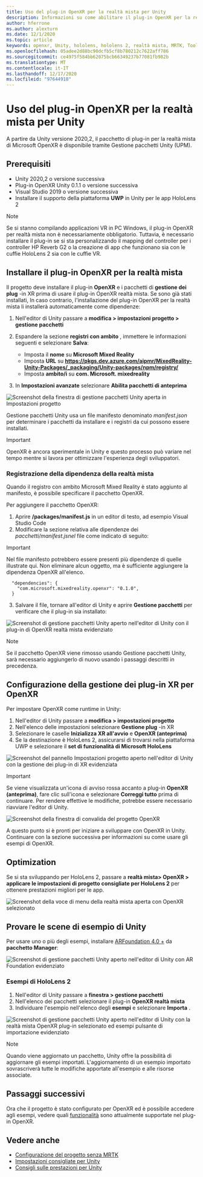 ```yaml
---
title: Uso del plug-in OpenXR per la realtà mista per Unity
description: Informazioni su come abilitare il plug-in OpenXR per la realtà mista per i progetti Unity.
author: hferrone
ms.author: alexturn
ms.date: 12/1/2020
ms.topic: article
keywords: openxr, Unity, hololens, hololens 2, realtà mista, MRTK, Toolkit per realtà mista, realtà aumentata, realtà virtuale, cuffie con realtà mista, informazioni, esercitazione, introduzione
ms.openlocfilehash: 05adee2d88bc90dcfb5cf8b780212c7622aff786
ms.sourcegitcommit: ce4975f584bb62075bcb66349237b77081fb982b
ms.translationtype: MT
ms.contentlocale: it-IT
ms.lasthandoff: 12/17/2020
ms.locfileid: "97644918"
---
```

# <a name="using-the-mixed-reality-openxr-plugin-for-unity"></a>Uso del plug-in OpenXR per la realtà mista per Unity

A partire da Unity versione 2020,2, il pacchetto di plug-in per la realtà mista di Microsoft OpenXR è disponibile tramite Gestione pacchetti Unity (UPM).

## <a name="prerequisites"></a>Prerequisiti

*   Unity 2020,2 o versione successiva
*   Plug-in OpenXR Unity 0.1.1 o versione successiva
*   Visual Studio 2019 o versione successiva
*   Installare il supporto della piattaforma **UWP** in Unity per le app HoloLens 2

> [!NOTE]
> Se si stanno compilando applicazioni VR in PC Windows, il plug-in OpenXR per realtà mista non è necessariamente obbligatorio. Tuttavia, è necessario installare il plug-in se si sta personalizzando il mapping del controller per i controller HP Reverb G2 o la creazione di app che funzionano sia con le cuffie HoloLens 2 sia con le cuffie VR.

## <a name="installing-the-mixed-reality-openxr-plugin"></a>Installare il plug-in OpenXR per la realtà mista

Il progetto deve installare il plug-in **OpenXR** e i pacchetti di **gestione dei plug** -in XR prima di usare il plug-in OpenXR realtà mista. Se sono già stati installati, In caso contrario, l'installazione del plug-in OpenXR per la realtà mista li installerà automaticamente come dipendenze:

1. Nell'editor di Unity passare a **modifica > impostazioni progetto > gestione pacchetti**
2. Espandere la sezione **registri con ambito** , immettere le informazioni seguenti e selezionare **Salva**:   
    * Imposta il **nome** su **Microsoft Mixed Reality**
    * Imposta **URL** su **https://pkgs.dev.azure.com/aipmr/MixedReality-Unity-Packages/_packaging/Unity-packages/npm/registry/**
    * Imposta **ambito/i** su **com. Microsoft. mixedreality**

3. In **Impostazioni avanzate** selezionare **Abilita pacchetti di anteprima**

![Screenshot della finestra di gestione pacchetti Unity aperta in Impostazioni progetto](images/openxr-img-01.png)

Gestione pacchetti Unity usa un file manifesto denominato *manifest.json* per determinare i pacchetti da installare e i registri da cui possono essere installati.

> [!IMPORTANT]
> OpenXR è ancora sperimentale in Unity e questo processo può variare nel tempo mentre si lavora per ottimizzare l'esperienza degli sviluppatori.

### <a name="registering-the-mixed-reality-dependency"></a>Registrazione della dipendenza della realtà mista

Quando il registro con ambito Microsoft Mixed Reality è stato aggiunto al manifesto, è possibile specificare il pacchetto OpenXR.

Per aggiungere il pacchetto OpenXR:

1. Aprire **<projectRoot> /packages/manifest.js** in un editor di testo, ad esempio Visual Studio Code
2. Modificare la sezione relativa alle dipendenze dei *pacchetti/manifest.jsnel* file come indicato di seguito:

> [!IMPORTANT]
> Nel file manifesto potrebbero essere presenti più dipendenze di quelle illustrate qui. Non eliminare alcun oggetto, ma è sufficiente aggiungere la dipendenza OpenXR all'elenco.

```
  "dependencies": {
    "com.microsoft.mixedreality.openxr": "0.1.0",
  }
```

3. Salvare il file, tornare all'editor di Unity e aprire **Gestione pacchetti** per verificare che il plug-in sia installato: 

![Screenshot di gestione pacchetti Unity aperto nell'editor di Unity con il plug-in di OpenXR realtà mista evidenziato](images/openxr-img-03.png)

> [!Note] 
> Se il pacchetto OpenXR viene rimosso usando Gestione pacchetti Unity, sarà necessario aggiungerlo di nuovo usando i passaggi descritti in precedenza.

## <a name="configuring-xr-plugin-management-for-openxr"></a>Configurazione della gestione dei plug-in XR per OpenXR

Per impostare OpenXR come runtime in Unity: 

1. Nell'editor di Unity passare a **modifica > impostazioni progetto**
2. Nell'elenco delle impostazioni selezionare **Gestione plug** -in XR
3. Selezionare le caselle **Inizializza XR all'avvio** e **OpenXR (anteprima)**
4. Se la destinazione è HoloLens 2, assicurarsi di trovarsi nella piattaforma UWP e selezionare il **set di funzionalità di Microsoft HoloLens**

![Screenshot del pannello Impostazioni progetto aperto nell'editor di Unity con la gestione dei plug-in di XR evidenziata](images/openxr-img-05.png)

> [!IMPORTANT]
> Se viene visualizzata un'icona di avviso rossa accanto a plug-in **OpenXR (anteprima)**, fare clic sull'icona e selezionare **Correggi tutto** prima di continuare. Per rendere effettive le modifiche, potrebbe essere necessario riavviare l'editor di Unity.

![Screenshot della finestra di convalida del progetto OpenXR](images/openxr-img-06.png)

A questo punto si è pronti per iniziare a sviluppare con OpenXR in Unity.  Continuare con la sezione successiva per informazioni su come usare gli esempi di OpenXR.

## <a name="optimization"></a>Optimization

Se si sta sviluppando per HoloLens 2, passare a **realtà mista> OpenXR > applicare le impostazioni di progetto consigliate per HoloLens 2** per ottenere prestazioni migliori per le app.

![Screenshot della voce di menu della realtà mista aperta con OpenXR selezionato](images/openxr-img-08.png)

## <a name="try-out-the-unity-sample-scenes"></a>Provare le scene di esempio di Unity

Per usare uno o più degli esempi, installare [ARFoundation 4.0 +](https://docs.unity3d.com/Packages/com.unity.xr.arfoundation@4.1/manual/index.html#installing-ar-foundation) da **pacchetto Manager**:

![Screenshot di gestione pacchetti Unity aperto nell'editor di Unity con AR Foundation evidenziato](images/openxr-img-09.png)

### <a name="hololens-2-samples"></a>Esempi di HoloLens 2

1. Nell'editor di Unity passare a **finestra > gestione pacchetti**
2. Nell'elenco dei pacchetti selezionare il plug-in **OpenXR realtà mista**
3. Individuare l'esempio nell'elenco degli **esempi** e selezionare **Importa** .

![Screenshot di gestione pacchetti Unity aperto nell'editor di Unity con la realtà mista OpenXR plug-in selezionato ed esempi pulsante di importazione evidenziato](images/openxr-img-10.png)

<!-- ### For all other OpenXR samples

1. In the Unity Editor, navigate to **Window > Package Manager**
2. In the list of packages, select **OpenXR Plugin**
3. Locate the sample in the **Samples** list and select **Import**

![Screenshot of Unity Package Manager open in Unity editor with OpenXR Plugin selected and samples import button highlighted](images/openxr-img-10.png) -->

> [!NOTE]
>  Quando viene aggiornato un pacchetto, Unity offre la possibilità di aggiornare gli esempi importati.  L'aggiornamento di un esempio importato sovrascriverà tutte le modifiche apportate all'esempio e alle risorse associate.

## <a name="next-steps"></a>Passaggi successivi 

Ora che il progetto è stato configurato per OpenXR ed è possibile accedere agli esempi, vedere quali [funzionalità](openxr-supported-features.md) sono attualmente supportate nel plug-in OpenXR.

## <a name="see-also"></a>Vedere anche
* [Configurazione del progetto senza MRTK](configure-unity-project.md)
* [Impostazioni consigliate per Unity](recommended-settings-for-unity.md)
* [Consigli sulle prestazioni per Unity](performance-recommendations-for-unity.md#how-to-profile-with-unity)
